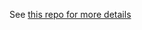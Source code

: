 See [this repo for more details](https://github.com/josean-dev/dev-environment-files/blob/main/README.md)
